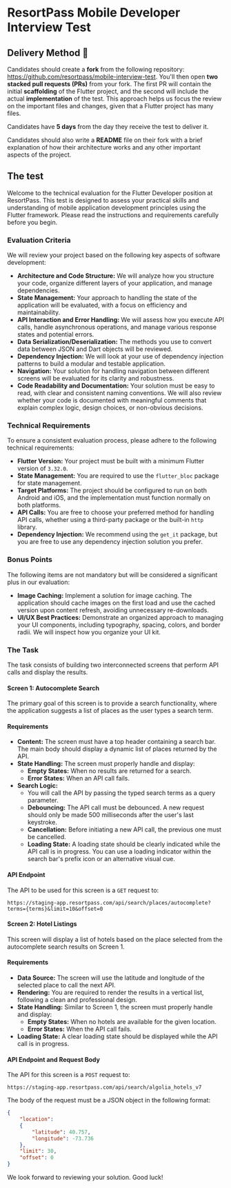 # ResortPass Mobile Developer Interview Test

## Delivery Method 🚚

Candidates should create a **fork** from the following repository: https://github.com/resortpass/mobile-interview-test. You'll then open **two stacked pull requests (PRs)** from your fork. The first PR will contain the initial **scaffolding** of the Flutter project, and the second will include the actual **implementation** of the test. This approach helps us focus the review on the important files and changes, given that a Flutter project has many files.

Candidates have **5 days** from the day they receive the test to deliver it.

Candidates should also write a **README** file on their fork with a brief explanation of how their architecture works and any other important aspects of the project.

## The test

Welcome to the technical evaluation for the Flutter Developer position at ResortPass. This test is designed to assess your practical skills and understanding of mobile application development principles using the Flutter framework. Please read the instructions and requirements carefully before you begin.

### Evaluation Criteria

We will review your project based on the following key aspects of software development:

- **Architecture and Code Structure:** We will analyze how you structure your code, organize different layers of your application, and manage dependencies.
- **State Management:** Your approach to handling the state of the application will be evaluated, with a focus on efficiency and maintainability.
- **API Interaction and Error Handling:** We will assess how you execute API calls, handle asynchronous operations, and manage various response states and potential errors.
- **Data Serialization/Deserialization:** The methods you use to convert data between JSON and Dart objects will be reviewed.
- **Dependency Injection:** We will look at your use of dependency injection patterns to build a modular and testable application.
- **Navigation:** Your solution for handling navigation between different screens will be evaluated for its clarity and robustness.
- **Code Readability and Documentation:** Your solution must be easy to read, with clear and consistent naming conventions. We will also review whether your code is documented with meaningful comments that explain complex logic, design choices, or non-obvious decisions.

### Technical Requirements

To ensure a consistent evaluation process, please adhere to the following technical requirements:

- **Flutter Version:** Your project must be built with a minimum Flutter version of `3.32.0`.
- **State Management:** You are required to use the `flutter_bloc` package for state management.
- **Target Platforms:** The project should be configured to run on both Android and iOS, and the implementation must function normally on both platforms.
- **API Calls:** You are free to choose your preferred method for handling API calls, whether using a third-party package or the built-in `http` library.
- **Dependency Injection:** We recommend using the `get_it` package, but you are free to use any dependency injection solution you prefer.

### Bonus Points

The following items are not mandatory but will be considered a significant plus in our evaluation:

- **Image Caching:** Implement a solution for image caching. The application should cache images on the first load and use the cached version upon content refresh, avoiding unnecessary re-downloads.
- **UI/UX Best Practices:** Demonstrate an organized approach to managing your UI components, including typography, spacing, colors, and border radii. We will inspect how you organize your UI kit.

### The Task

The task consists of building two interconnected screens that perform API calls and display the results.

#### Screen 1: Autocomplete Search

The primary goal of this screen is to provide a search functionality, where the application suggests a list of places as the user types a search term.

#### Requirements

- **Content:** The screen must have a top header containing a search bar. The main body should display a dynamic list of places returned by the API.
- **State Handling:** The screen must properly handle and display:
    - **Empty States:** When no results are returned for a search.
    - **Error States:** When an API call fails.
- **Search Logic:**
    - You will call the API by passing the typed search terms as a query parameter.
    - **Debouncing:** The API call must be debounced. A new request should only be made 500 milliseconds after the user's last keystroke.
    - **Cancellation:** Before initiating a new API call, the previous one must be cancelled.
    - **Loading State:** A loading state should be clearly indicated while the API call is in progress. You can use a loading indicator within the search bar's prefix icon or an alternative visual cue.

#### API Endpoint

The API to be used for this screen is a `GET` request to:

`https://staging-app.resortpass.com/api/search/places/autocomplete?terms={terms}&limit=10&offset=0`

#### Screen 2: Hotel Listings

This screen will display a list of hotels based on the place selected from the autocomplete search results on Screen 1.

#### Requirements

- **Data Source:** The screen will use the latitude and longitude of the selected place to call the next API.
- **Rendering:** You are required to render the results in a vertical list, following a clean and professional design.
- **State Handling:** Similar to Screen 1, the screen must properly handle and display:
    - **Empty States:** When no hotels are available for the given location.
    - **Error States:** When the API call fails.
- **Loading State:** A clear loading state should be displayed while the API call is in progress.

#### API Endpoint and Request Body

The API for this screen is a `POST` request to:

`https://staging-app.resortpass.com/api/search/algolia_hotels_v7`

The body of the request must be a JSON object in the following format:

```json
{
    "location":
    {
        "latitude": 40.757,
        "longitude": -73.736
    },
    "limit": 30,
    "offset": 0
}
```

We look forward to reviewing your solution. Good luck!
